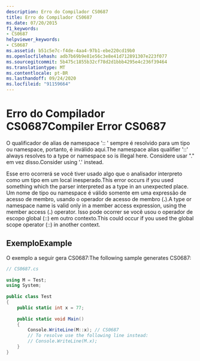 ```yaml
---
description: Erro do Compilador CS0687
title: Erro do Compilador CS0687
ms.date: 07/20/2015
f1_keywords:
- CS0687
helpviewer_keywords:
- CS0687
ms.assetid: b51c5e7c-f4de-4aa4-97b1-ebe220cd19b0
ms.openlocfilehash: adb7b69b9e81e56c3e8e41d712891307e223f077
ms.sourcegitcommit: 5b475c1855b32cf78d2d1bbb4295e4c236f39464
ms.translationtype: MT
ms.contentlocale: pt-BR
ms.lasthandoff: 09/24/2020
ms.locfileid: "91159664"
---
```

# <a name="compiler-error-cs0687"></a><span data-ttu-id="112f5-103">Erro do Compilador CS0687</span><span class="sxs-lookup"><span data-stu-id="112f5-103">Compiler Error CS0687</span></span>

<span data-ttu-id="112f5-104">O qualificador de alias de namespace ':: ' sempre é resolvido para um tipo ou namespace, portanto, é inválido aqui.</span><span class="sxs-lookup"><span data-stu-id="112f5-104">The namespace alias qualifier '::' always resolves to a type or namespace so is illegal here.</span></span> <span data-ttu-id="112f5-105">Considere usar "." em vez disso.</span><span class="sxs-lookup"><span data-stu-id="112f5-105">Consider using '.' instead.</span></span>  
  
 <span data-ttu-id="112f5-106">Esse erro ocorrerá se você tiver usado algo que o analisador interpreto como um tipo em um local inesperado.</span><span class="sxs-lookup"><span data-stu-id="112f5-106">This error occurs if you used something which the parser interpreted as a type in an unexpected place.</span></span> <span data-ttu-id="112f5-107">Um nome de tipo ou namespace é válido somente em uma expressão de acesso de membro, usando o operador de acesso de membro (**.**).</span><span class="sxs-lookup"><span data-stu-id="112f5-107">A type or namespace name is valid only in a member access expression, using the member access (**.**) operator.</span></span> <span data-ttu-id="112f5-108">Isso pode ocorrer se você usou o operador de escopo global (::) em outro contexto.</span><span class="sxs-lookup"><span data-stu-id="112f5-108">This could occur if you used the global scope operator (::) in another context.</span></span>  
  
## <a name="example"></a><span data-ttu-id="112f5-109">Exemplo</span><span class="sxs-lookup"><span data-stu-id="112f5-109">Example</span></span>  

 <span data-ttu-id="112f5-110">O exemplo a seguir gera CS0687:</span><span class="sxs-lookup"><span data-stu-id="112f5-110">The following sample generates CS0687:</span></span>  
  
```csharp  
// CS0687.cs  
  
using M = Test;  
using System;  
  
public class Test
{  
    public static int x = 77;  
  
    public static void Main()
    {  
        Console.WriteLine(M::x); // CS0687  
        // To resolve use the following line instead:  
        // Console.WriteLine(M.x);  
    }  
}  
```
